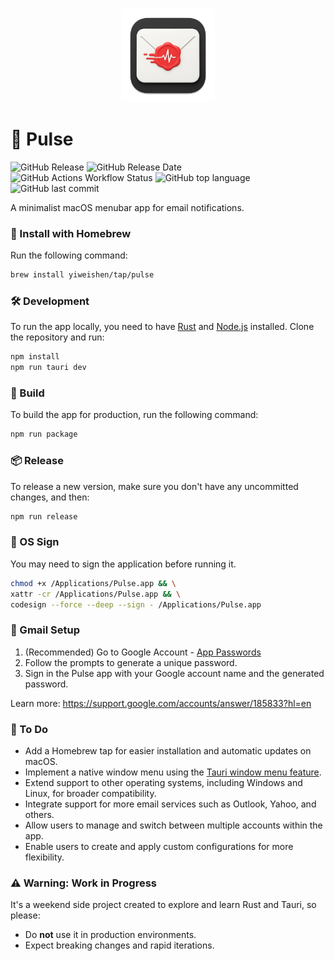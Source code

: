 <br>
<p align="center">
<img src="./src-tauri/icons/icon.png" alt="Pulse" height="150" width="150"/>
</a>
</p>

# 📩 Pulse

![GitHub Release](https://img.shields.io/github/v/release/YiweiShen/pulse-app)
![GitHub Release Date](https://img.shields.io/github/release-date/YiweiShen/pulse-app)
![GitHub Actions Workflow Status](https://img.shields.io/github/actions/workflow/status/YiweiShen/pulse-app/tauri.yml)
![GitHub top language](https://img.shields.io/github/languages/top/YiweiShen/pulse-app)
![GitHub last commit](https://img.shields.io/github/last-commit/YiweiShen/pulse-app)

A minimalist macOS menubar app for email notifications.

### 🍺 Install with Homebrew

Run the following command:

```bash
brew install yiweishen/tap/pulse
```

### 🛠️ Development

To run the app locally, you need to have [Rust](https://www.rust-lang.org/tools/install) and [Node.js](https://nodejs.org/en/download/) installed. Clone the repository and run:

```bash
npm install
npm run tauri dev
```

### 🚀 Build

To build the app for production, run the following command:

```bash
npm run package
```

### 📦 Release

To release a new version, make sure you don't have any uncommitted changes, and then:

```bash
npm run release
```

### 🔏 OS Sign

You may need to sign the application before running it.

```bash
chmod +x /Applications/Pulse.app && \
xattr -cr /Applications/Pulse.app && \
codesign --force --deep --sign - /Applications/Pulse.app
```

### 🔐 Gmail Setup

1. (Recommended) Go to Google Account - [App Passwords](https://myaccount.google.com/apppasswords)
2. Follow the prompts to generate a unique password.
3. Sign in the Pulse app with your Google account name and the generated password.

Learn more: https://support.google.com/accounts/answer/185833?hl=en

### 📌 To Do

- Add a Homebrew tap for easier installation and automatic updates on macOS.
- Implement a native window menu using the [Tauri window menu feature](https://v2.tauri.app/learn/window-menu/).
- Extend support to other operating systems, including Windows and Linux, for broader compatibility.
- Integrate support for more email services such as Outlook, Yahoo, and others.
- Allow users to manage and switch between multiple accounts within the app.
- Enable users to create and apply custom configurations for more flexibility.

### ⚠️ Warning: Work in Progress

It's a weekend side project created to explore and learn Rust and Tauri, so please:

- Do **not** use it in production environments.
- Expect breaking changes and rapid iterations.
